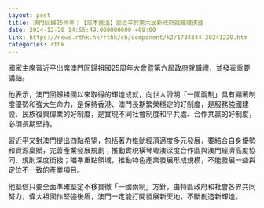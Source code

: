 ```yaml
---
layout: post
title: 澳門回歸25周年｜【足本重溫】習近平於第六屆新政府就職禮講話
date: 2024-12-20 14:55:49.000000000 +08:00
link: https://news.rthk.hk/rthk/ch/component/k2/1784344-20241220.htm
categories: rthk
---
```


國家主席習近平出席澳門回歸祖國25周年大會暨第六屆政府就職禮，並發表重要講話。

他表示，澳門回歸祖國以來取得的輝煌成就，向世人證明「一國兩制」具有顯著制度優勢和強大生命力，是保持香港、澳門長期繁榮穩定的好制度，是服務強國建設、民族復興偉業的好制度，是實現不同社會制度和平共處、合作共贏的好制度，必須長期堅持。

習近平又對澳門提出四點希望，包括著力推動經濟適度多元發展，要結合自身優勢和資源稟賦，完善產業發展規劃；推動實現橫琴粵澳深度合作區與澳門經濟高度協同、規則深度銜接；瞄準重點領域，推動特色產業發展形成規模，不能發展一些與定位不一致的產業項目。

他堅信只要全面準確堅定不移貫徹「一國兩制」方針，由特區政府和社會各界共同努力，偉大祖國作堅強後盾，澳門一定能打開發展新天地，不斷創造新輝煌。
